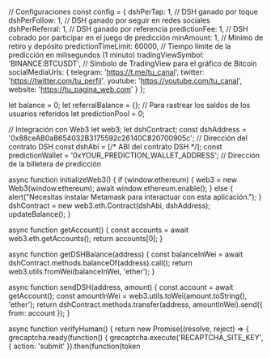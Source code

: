 // Configuraciones
const config = {
    dshPerTap: 1, // DSH ganado por toque
    dshPerFollow: 1, // DSH ganado por seguir en redes sociales
    dshPerReferral: 1, // DSH ganado por referencia
    predictionFee: 1, // DSH cobrado por participar en el juego de predicción
    minAmount: 1, // Mínimo de retiro y depósito
    predictionTimeLimit: 60000, // Tiempo límite de la predicción en milisegundos (1 minuto)
    tradingViewSymbol: 'BINANCE:BTCUSDT', // Símbolo de TradingView para el gráfico de Bitcoin
    socialMediaUrls: {
        telegram: 'https://t.me/tu_canal',
        twitter: 'https://twitter.com/tu_perfil',
        youtube: 'https://youtube.com/tu_canal',
        website: 'https://tu_pagina_web.com'
    }
};

let balance = 0;
let referralBalance = {}; // Para rastrear los saldos de los usuarios referidos
let predictionPool = 0;

// Integración con Web3
let web3;
let dshContract;
const dshAddress = '0x88ceAB0aB654032B3175592c26140C820700905c'; // Dirección del contrato DSH
const dshAbi = [/* ABI del contrato DSH */];
const predictionWallet = '0xYOUR_PREDICTION_WALLET_ADDRESS'; // Dirección de la billetera de predicción

async function initializeWeb3() {
    if (window.ethereum) {
        web3 = new Web3(window.ethereum);
        await window.ethereum.enable();
    } else {
        alert("Necesitas instalar Metamask para interactuar con esta aplicación.");
    }
    dshContract = new web3.eth.Contract(dshAbi, dshAddress);
    updateBalance();
}

async function getAccount() {
    const accounts = await web3.eth.getAccounts();
    return accounts[0];
}

async function getDSHBalance(address) {
    const balanceInWei = await dshContract.methods.balanceOf(address).call();
    return web3.utils.fromWei(balanceInWei, 'ether');
}

async function sendDSH(address, amount) {
    const account = await getAccount();
    const amountInWei = web3.utils.toWei(amount.toString(), 'ether');
    return dshContract.methods.transfer(address, amountInWei).send({ from: account });
}

async function verifyHuman() {
    return new Promise((resolve, reject) => {
        grecaptcha.ready(function() {
            grecaptcha.execute('RECAPTCHA_SITE_KEY', { action: 'submit' }).then(function(token

